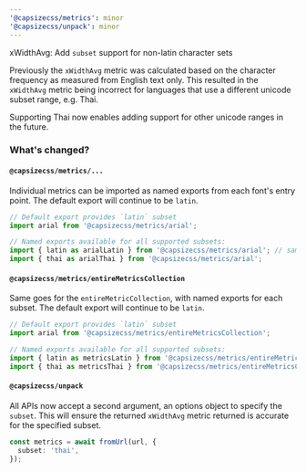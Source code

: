 ```yaml
---
'@capsizecss/metrics': minor
'@capsizecss/unpack': minor
---
```


xWidthAvg: Add `subset` support for non-latin character sets

Previously the `xWidthAvg` metric was calculated based on the character frequency as measured from English text only.
This resulted in the `xWidthAvg` metric being incorrect for languages that use a different unicode subset range, e.g. Thai.

Supporting Thai now enables adding support for other unicode ranges in the future.

### What's changed?

#### `@capsizecss/metrics/...`

Individual metrics can be imported as named exports from each font's entry point.
The default export will continue to be `latin`.

```ts
// Default export provides `latin` subset
import arial from '@capsizecss/metrics/arial';

// Named exports available for all supported subsets:
import { latin as arialLatin } from '@capsizecss/metrics/arial'; // same as default above
import { thai as arialThai } from '@capsizecss/metrics/arial';
```

#### `@capsizecss/metrics/entireMetricsCollection`

Same goes for the `entireMetricCollection`, with named exports for each subset.
The default export will continue to be `latin`.

```ts
// Default export provides `latin` subset
import arial from '@capsizecss/metrics/entireMetricsCollection';

// Named exports available for all supported subsets:
import { latin as metricsLatin } from '@capsizecss/metrics/entireMetricsCollection'; // same as default above
import { thai as metricsThai } from '@capsizecss/metrics/entireMetricsCollection';
```

#### `@capsizecss/unpack`

All APIs now accept a second argument, an options object to specify the `subset`.
This will ensure the returned `xWidthAvg` metric returned is accurate for the specified subset.

```ts
const metrics = await fromUrl(url, {
  subset: 'thai',
});
```
